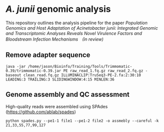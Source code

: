 # *A. junii* genomic analysis #
This repository outlines the analysis pipeline for the paper *Population Genomics and Host Adaptation of Acinetobacter junii: Integrated Genomic and Transcriptomic Analyses Reveals Novel Virulence Factors and Bloodstream Infection Mechanisms （in review)*


## Remove adapter sequence ##
```
java -jar /home/jason/Bioinfo/Training/Tools/Trimmomatic-0.39/trimmomatic-0.39.jar PE raw_read_1.fq.gz raw_read_2.fq.gz -baseout clean_read.fq.gz ILLUMINACLIP:TruSeq3-PE-2.fa:2:30:10 LEADING:3 TRAILING:3 SLIDINGWINDOW:4:15 MINLEN:36
```

## Genome assembly and QC assessment ##
High-quality reads were assembled using SPAdes (https://github.com/ablab/spades)  
```
python spades.py --pe1-1 file1 --pe1-2 file2 -o assmebly --careful -k 21,33,55,77,99,127
```


